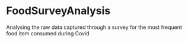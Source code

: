 # FoodSurveyAnalysis
Analysing the raw data captured through a survey for the most frequent food item consumed during Covid
